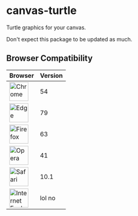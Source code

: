 # canvas-turtle
Turtle graphics for your canvas.

Don't expect this package to be updated as much.

## Browser Compatibility

| Browser | Version |
|---------|---------|
| <img src="https://upload.wikimedia.org/wikipedia/commons/e/e1/Google_Chrome_icon_%28February_2022%29.svg" alt="Chrome" height="50" width="50"/> | 54 |
| <img src="https://upload.wikimedia.org/wikipedia/commons/9/98/Microsoft_Edge_logo_%282019%29.svg" alt="Edge" height="50" width="50"/> | 79 |
| <img src="https://upload.wikimedia.org/wikipedia/commons/a/a0/Firefox_logo%2C_2019.svg" alt="Firefox" height="50" width="50"/> | 63 |
| <img src="https://upload.wikimedia.org/wikipedia/commons/4/49/Opera_2015_icon.svg" alt="Opera" height="50" width="50"/> | 41 |
| <img src="https://upload.wikimedia.org/wikipedia/commons/5/52/Safari_browser_logo.svg" alt="Safari" height="50" width="50"/> | 10.1 |
| <img src="https://upload.wikimedia.org/wikipedia/commons/1/18/Internet_Explorer_10%2B11_logo.svg" alt="Internet Exploder" height="50" width="50"/> | lol no |
